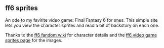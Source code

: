 ## ff6 sprites
An ode to my favirite video game: Final Fantasy 6 for snes. This simple site lets you view the character sprites and read a bit of backstory on each one. 

Thanks to the [ff6 fandom wiki](https://finalfantasy.fandom.com/wiki/Final_Fantasy_Wiki) for character details and the [ff6 video game sprites page](http://www.videogamesprites.net/FinalFantasy6/) for the images.